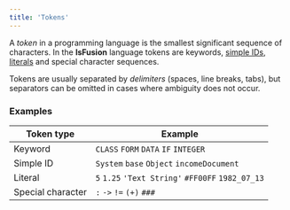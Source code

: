 ```yaml
---
title: 'Tokens'
---
```


A *token* in a programming language is the smallest significant sequence of characters. In the **lsFusion** language tokens are keywords, [simple IDs](IDs.md), [literals](Literals.md) and special character sequences.

Tokens are usually separated by *delimiters* (spaces, line breaks, tabs), but separators can be omitted in cases where ambiguity does not occur.

### Examples
| Token type      | Example                                         |
|-----------------|-------------------------------------------------|
|Keyword          |`CLASS` `FORM` `DATA` `IF` `INTEGER`             |
|Simple ID        |`System` `base` `Object` `incomeDocument`        |
|Literal          |`5` `1.25` `'Text String'` `#FF00FF` `1982_07_13`|
|Special character|`:` `->` `!=` `(+)` `###`                        |
